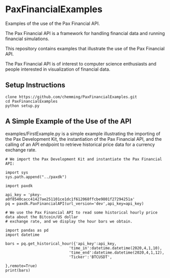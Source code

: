# PaxFinancialExamples

Examples of the use of the Pax Financial API.

The Pax Financial API is a framework for handling financial data and running financial simulations.   

This repository contains examples that illustrate the use of the Pax Financial API.

The Pax Financial API is of interest to computer science enthusiasts and people interested in visualization of financial data.

## Setup Instructions

    clone https://github.com/chemming/PaxFinancialExamples.git
    cd PaxFinancialExamples
    python setup.py

## A Simple Example of the Use of the API

examples/FirstExample.py is a simple example illustrating the importing of the Pax Development Kit, the instantiation of the Pax Financial API, and the calling of an API endpoint to retrieve historical price data for a currency exchange rate.

    # We import the Pax Development Kit and instantiate the Pax Financial API:

    import sys
    sys.path.append("../paxdk")

    import paxdk

    api_key = 'pkey-a0f8540cacc41427ae251101ce1dc1f612068ffcbe9801f27294251a'
    pq = paxdk.PaxFinancialAPI(url_version='dev',api_key=api_key)

    # We use the Pax Financial API to read some historical hourly price data about the Bitcoin/US dollar
    # exchange rate, and we display the hour bars we obtain.

    import pandas as pd
    import datetime

    bars = pq.get_historical_hour({'api_key':api_key,
                                'time_in':datetime.datetime(2020,4,1,10),
                                'time_end':datetime.datetime(2020,4,1,12),
                                'Ticker':'BTCUSDT',
                                                             },remote=True)
    print(bars)
